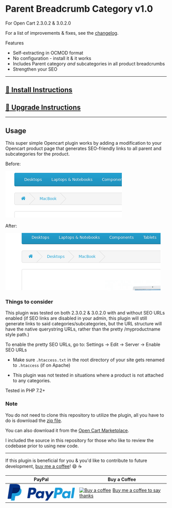 # Parent Breadcrumb Category v1.0 #
For Open Cart 2.3.0.2 &amp; 3.0.2.0

For a list of improvements & fixes, see the [changelog](changelog.md).


Features
* Self-extracting in OCMOD format
* No configuration - install it & it works
* Includes Parent category *and* subcategories in all product breadcrumbs
* Strengthen your SEO

***


## [:link: Install Instructions](installing-instructions.md) ##

## [:link: Upgrade Instructions](upgrade-instructions.md) ##


***

## Usage ##

This super simple Opencart plugin works by adding a modification to your Opencart product page that generates SEO-friendly links to all parent and subcategories for the product.

Before:

![before](./img/before.png)

After:

![after](./img/after.png)

### Things to consider ###
This plugin was tested on both 2.3.0.2 &amp; 3.0.2.0 with and without SEO URLs enabled (if SEO links are disabled in your admin, this plugin will still generate links to said categories/subcategories, but the URL structure will have the native querystring URLs, rather than the pretty /myproductname style path.)

To enable the pretty SEO URLs, go to:
Settings -> Edit -> Server -> Enable SEO URLs

* Make sure `.htaccess.txt` in the root directory of your site gets renamed to `.htaccess` (if on Apache)

* This plugin was not tested in situations where a product is not attached to any categories.


Tested in PHP 7.2+

### Note ###
You do not need to clone this repository to utilize the plugin, all you have to do is download the
[zip file](./../../releases).

You can also download it from the [Open Cart Marketplace](https://www.opencart.com/index.php?route=marketplace/extension/info&extension_id=33870).

I included the source in this repository for those who like to review the codebase prior to using new code.

***

If this plugin is beneficial for you & you'd like to contribute to future development, [buy me a coffee](https://www.buymeacoffee.com/angela)! :smile: :coffee:

| PayPal | Buy a Coffee |
| --- | --- |
| [![paypal](./img/paypal.png)](https://www.paypal.me/z0m8i3) |  <a class="bmc-button" target="_blank" href="https://www.buymeacoffee.com/angela"><img src="https://www.buymeacoffee.com/assets/img/BMC-btn-logo.svg" alt="Buy a coffee"><span style="margin-left:5px">Buy me a coffee to say thanks</span></a> |
